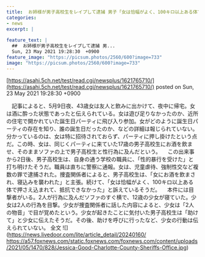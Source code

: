 ```yaml
---
title:  お姉様が男子高校生をレイプして逮捕 男子「女は恰幅がよく、100キロ以上ある体で押さえ込まれて、抵抗できなかった」  
categories:
- news
excerpt: |
  
feature_text: |
  ##  お姉様が男子高校生をレイプして逮捕 男...
  Sun, 23 May 2021 19:28:30  +0900
feature_image: "https://picsum.photos/2560/600?image=733"
image: "https://picsum.photos/2560/600?image=733"
---
```


[https://asahi.5ch.net/test/read.cgi/newsplus/1621765710/](https://asahi.5ch.net/test/read.cgi/newsplus/1621765710/)
posted on Sun, 23 May 2021 19:28:30  +0900

<!--more-->

　記事によると、5月9日夜、43歳女は友人と飲みに出かけて、夜中に帰宅。女は酒に酔った状態であったと伝えられている。女は遊び足りなかったのか、近所の住宅で開かれていた誕生日パーティに飛び入り参加。女がどのように誕生日パーティの存在を知り、誰の誕生日だったのか、などの詳細は報じられていない。分かっているのは、女は特に招待されておらず、パーティに押し掛けたという点だ。この時、女は、同じくパーティに来ていた17歳の男子高校生にお酒を飲ませ、そのままソファの上で男子高校生と性行為に及んだという。 　この出来事から2日後、男子高校生は、自身の通う学校の職員に、「性的暴行を受けた」と打ち明けたそうだ。職員は直ちに警察に通報。女は、児童虐待、強制性交など複数の罪で逮捕された。捜査関係者によると、男子高校生は、「女にお酒を飲まされ、寝込みを襲われた」と主張。続けて、「女は恰幅がよく、100キロ以上ある体で押さえ込まれて、抵抗できなかった」と訴えているそうだ。 　本件には目撃者がいる。2人が行為に及んだソファのすぐ横で、12歳の少女が寝ていた。少女は2人の行為を目撃。少女が捜査関係者に話した内容によると、少女は「2人の物音」で目が覚めたという。少女が起きたことに気付いた男子高校生は「助けて」と少女に伝えたそうだ。その後、助けを呼びに行ったなど、少女の行動は伝えられていない。 全文 ![](https://news.livedoor.com/lite/article_detail/20240160/ https://a57.foxnews.com/static.foxnews.com/foxnews.com/content/uploads/2021/05/1470/828/Jessica-Good-Charlotte-County-Sheriffs-Office.jpg)
